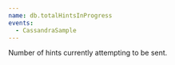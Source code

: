 ```yaml
---
name: db.totalHintsInProgress
events:
  - CassandraSample
---
```


Number of hints currently attempting to be sent.
